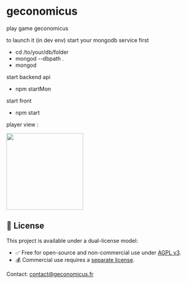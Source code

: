 # geconomicus
play game geconomicus



to launch it (in dev env)
start your mongodb service first
- cd /to/your/db/folder
- mongod --dbpath .
- mongod

start backend api 
- npm startMon

start front 
- npm start

player view :

<img src="https://github.com/diablade/geconomicus/assets/3831334/57e6efd1-554e-43a2-aeff-9c8047b99dc8" width="200" />


## 📜 License
This project is available under a dual-license model:
- ✅ Free for open-source and non-commercial use under [AGPL v3](./LICENSE).
- 💰 Commercial use requires a [separate license](./COMMERCIAL-LICENSE.txt).

Contact: contact@geconomicus.fr
